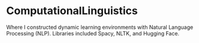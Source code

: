 # ComputationalLinguistics
Where I constructed dynamic learning environments with Natural Language Processing (NLP). Libraries included Spacy, NLTK, and Hugging Face.
